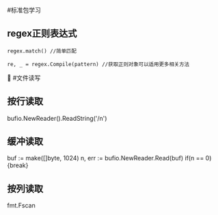 #标准包学习
## regex正则表达式
    regex.match() //简单匹配

    re, _ = regex.Compile(pattern) //获取正则对象可以适用更多相关方法

#文件读写
## 按行读取

bufio.NewReader().ReadString('/n')

## 缓冲读取

buf := make([]byte, 1024)
n, err := bufio.NewReader.Read(buf)
if(n == 0){break}

## 按列读取
fmt.Fscan